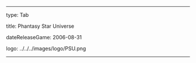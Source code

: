 ---

type: Tab

title: Phantasy Star Universe

dateReleaseGame: 2006-08-31

logo: ../../../images/logo/PSU.png

---